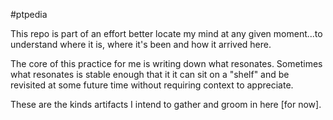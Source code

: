 #ptpedia

This repo is part of an effort better locate my mind at any given moment...to understand where it is, where it's been and how it arrived here.

The core of this practice for me is writing down what resonates.
Sometimes what resonates is stable enough that it it can sit on a "shelf" and be revisited at some future time without requiring context to appreciate.

These are the kinds artifacts I intend to gather and groom in here [for now].
